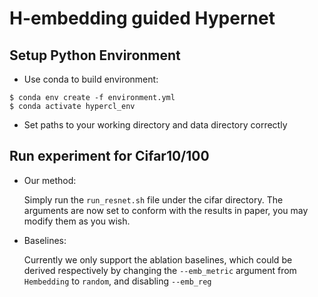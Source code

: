 # H-embedding guided Hypernet

## Setup Python Environment

- Use conda to build environment:

```console
$ conda env create -f environment.yml
$ conda activate hypercl_env
```
- Set paths to your working directory and data directory correctly

## Run experiment for Cifar10/100

- Our method:
  
  Simply run the `run_resnet.sh` file under the cifar directory. The arguments are now set to conform with the results in paper, you may modify them as you wish.

- Baselines:

  Currently we only support the ablation baselines, which could be derived respectively by changing the `--emb_metric` argument from `Hembedding` to `random`, and disabling `--emb_reg`
